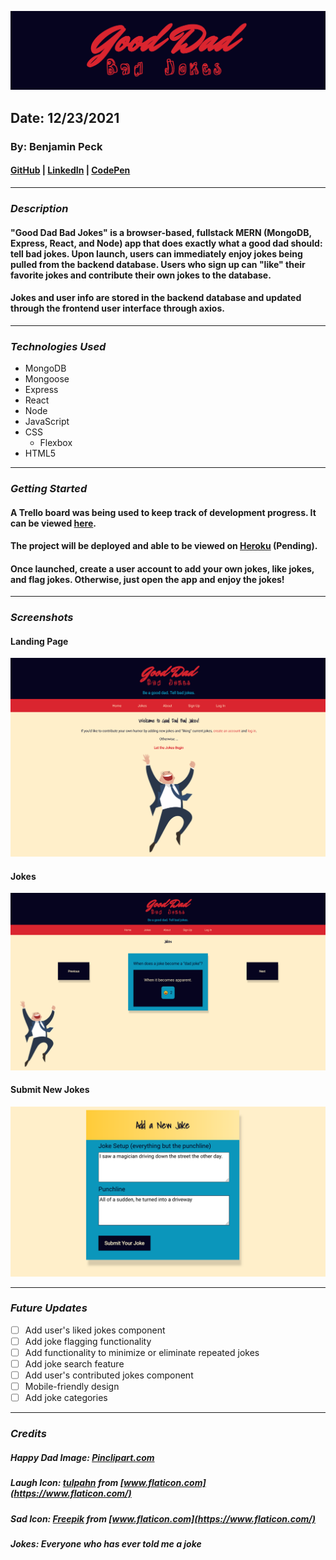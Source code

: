 ![Good Dad Bad Jokes](screenshots/title.png)
## Date: 12/23/2021
### By: Benjamin Peck
#### [GitHub](https://github.com/benjaminobambino) | [LinkedIn](https://www.linkedin.com/in/benjaminlpeck/) | [CodePen](https://codepen.io/benjaminobambino/)
***
### ***Description***
#### "Good Dad Bad Jokes" is a browser-based, fullstack MERN (MongoDB, Express, React, and Node) app that does exactly what a good dad should: tell bad jokes. Upon launch, users can immediately enjoy jokes being pulled from the backend database. Users who sign up can "like" their favorite jokes and contribute their own jokes to the database.
#### Jokes and user info are stored in the backend database and updated through the frontend user interface through axios.
***
### ***Technologies Used***
* MongoDB
* Mongoose
* Express
* React
* Node
* JavaScript
* CSS
  * Flexbox
* HTML5
***
### ***Getting Started***
#### A Trello board was being used to keep track of development progress. It can be viewed [here](https://trello.com/b/VXInuKS4/good-dad-bad-jokes).
#### The project will be deployed and able to be viewed on [Heroku](https://www.heroku.com/) (Pending).
#### Once launched, create a user account to add your own jokes, like jokes, and flag jokes. Otherwise, just open the app and enjoy the jokes!
***
### ***Screenshots***
#### Landing Page
![Landing Page](screenshots/home.png)
#### Jokes
![Jokes](screenshots/jokes.png)
#### Submit New Jokes
![Submit New Jokes](screenshots/new-joke.png)
***
### ***Future Updates***
- [ ] Add user's liked jokes component
- [ ] Add joke flagging functionality
- [ ] Add functionality to minimize or eliminate repeated jokes
- [ ] Add joke search feature
- [ ] Add user's contributed jokes component
- [ ] Mobile-friendly design
- [ ] Add joke categories
***
### ***Credits***

##### Happy Dad Image: [Pinclipart.com](https://www.pinclipart.com/)

##### Laugh Icon: [tulpahn](https://www.flaticon.com/authors/tulpahn) from [www.flaticon.com](https://www.flaticon.com/)

##### Sad Icon: [Freepik](https://www.freepik.com) from [www.flaticon.com](https://www.flaticon.com/)

##### Jokes: Everyone who has ever told me a joke